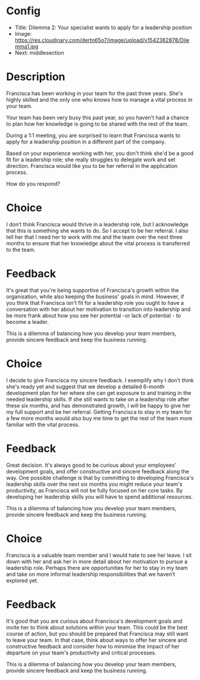 # Config
 - Title: Dilemma 2: Your specialist wants to apply for a leadership position 
 - Image: https://res.cloudinary.com/dertn65o7/image/upload/v1542362878/Dilemma1.jpg
 - Next: middlesection

# Description
Francisca has been working in your team for the past three years. She's highly skilled and the only one who knows how to manage a vital process in your team. 

Your team has been very busy this past year, so you haven't had a chance to plan how her knowledge is going to be shared with the rest of the team. 

During a 1:1 meeting, you are surprised to learn that Francisca wants to apply for a leadership position in a different part of the company. 

Based on your experience working with her, you don't think she'd be a good fit for a leadership role; she really struggles to delegate work and set direction. Francisca would like you to be her referral in the application process.

How do you respond?

# Choice
 I don’t think Francisca would thrive in a leadership role, but I acknowledge that this is something she wants to do. So I accept to be her referral. I also tell her that I need her to work with me and the team over the next three months to ensure that her knowledge about the vital process is transferred to the team. 

# Feedback
It's great that you're being supportive of Francisca's growth within the organisation, while also keeping the business' goals in mind. However, if you think that Francisca isn't fit for a leadership role you ought to have a conversation with her about her motivation to transition into leadership and be more frank about how you see her potential -or lack of potential - to become a leader. 

This is a dilemma of balancing how you develop your team members, provide sincere feedback and keep the business running.


# Choice
I decide to give Francisca my sincere feedback. I exemplify why I don't think she's ready yet and suggest that we develop a detailed 6-month development plan for her where she can get exposure to and training in the needed leadership skills. If she still wants to take on a leadership role after these six months, and has demonstrated growth, I will be happy to give her my full support and be her referral. Getting Francisca to stay in my team for a few more months would also buy me time to get the rest of the team more familiar with the vital process.    

# Feedback
Great decision. It's always good to be curious about your employees' development goals, and offer constructive and sincere feedback along the way. One possible challenge is that by committing to developing Francisca's leadership skills over the next six months you might reduce your team's productivity, as Francisca will not be fully focused on her core tasks. By developing her leadership skills you will have to spend additional resources. 

This is a dilemma of balancing how you develop your team members, provide sincere feedback and keep the business running.






# Choice
Francisca is a valuable team member and I would hate to see her leave. I sit down with her and ask her in more detail about her motivation to pursue a leadership role. Perhaps there are opportunities for her to stay in my team and take on more informal leadership responsibilities that we haven’t explored yet.

# Feedback
It's good that you are curious about Francisca's development goals and invite her to think about solutions within your team. This could be the best course of action, but you should be prepared that Francisca may still want to leave your team. In that case, think about ways to offer her sincere and constructive feedback and consider how to minimise the impact of her departure on your team's productivity and critical processes. 

This is a dilemma of balancing how you develop your team members, provide sincere feedback and keep the business running.



